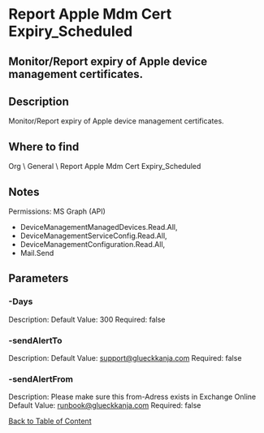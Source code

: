 # Report Apple Mdm Cert Expiry_Scheduled

## Monitor/Report expiry of Apple device management certificates.

## Description
Monitor/Report expiry of Apple device management certificates.

## Where to find
Org \ General \ Report Apple Mdm Cert Expiry_Scheduled

## Notes
Permissions: 
MS Graph (API)
- DeviceManagementManagedDevices.Read.All,
- DeviceManagementServiceConfig.Read.All,
- DeviceManagementConfiguration.Read.All,
- Mail.Send

## Parameters
### -Days
Description: 
Default Value: 300
Required: false

### -sendAlertTo
Description: 
Default Value: support@glueckkanja.com
Required: false

### -sendAlertFrom
Description: Please make sure this from-Adress exists in Exchange Online
Default Value: runbook@glueckkanja.com
Required: false


[Back to Table of Content](../../../README.md)

